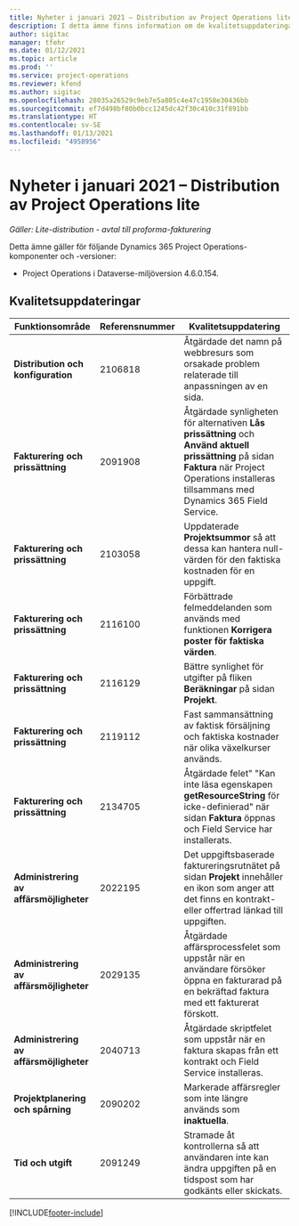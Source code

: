 ```yaml
---
title: Nyheter i januari 2021 – Distribution av Project Operations lite
description: I detta ämne finns information om de kvalitetsuppdateringar som är tillgängliga i distributionsutgåvan av Project Operations lite för januari 2021
author: sigitac
manager: tfehr
ms.date: 01/12/2021
ms.topic: article
ms.prod: ''
ms.service: project-operations
ms.reviewer: kfend
ms.author: sigitac
ms.openlocfilehash: 28035a26529c9eb7e5a805c4e47c1958e30436bb
ms.sourcegitcommit: ef7d498bf80b0bcc1245dc42f30c410c31f891bb
ms.translationtype: HT
ms.contentlocale: sv-SE
ms.lasthandoff: 01/13/2021
ms.locfileid: "4958956"
---
```

# <a name="whats-new-january-2021---project-operations-lite-deployment"></a>Nyheter i januari 2021 – Distribution av Project Operations lite


_Gäller: Lite-distribution - avtal till proforma-fakturering_

Detta ämne gäller för följande Dynamics 365 Project Operations-komponenter och -versioner:

  - Project Operations i Dataverse-miljöversion 4.6.0.154.
  
## <a name="quality-updates"></a>Kvalitetsuppdateringar

| **Funktionsområde** | **Referensnummer** | **Kvalitetsuppdatering** |
| --- | --- | --- |
| **Distribution och konfiguration** | 2106818 | Åtgärdade det namn på webbresurs som orsakade problem relaterade till anpassningen av en sida. |
| **Fakturering och prissättning** | 2091908 | Åtgärdade synligheten för alternativen **Lås prissättning** och **Använd aktuell prissättning** på sidan **Faktura** när Project Operations installeras tillsammans med Dynamics 365 Field Service. |
| **Fakturering och prissättning** | 2103058 | Uppdaterade **Projektsummor** så att dessa kan hantera null-värden för den faktiska kostnaden för en uppgift. |
| **Fakturering och prissättning** | 2116100 | Förbättrade felmeddelanden som används med funktionen **Korrigera poster för faktiska värden**. |
| **Fakturering och prissättning** | 2116129 | Bättre synlighet för utgifter på fliken **Beräkningar** på sidan **Projekt**. |
| **Fakturering och prissättning** | 2119112 | Fast sammansättning av faktisk försäljning och faktiska kostnader när olika växelkurser används. |
| **Fakturering och prissättning** | 2134705 | Åtgärdade felet" "Kan inte läsa egenskapen **getResourceString** för icke-definierad" när sidan **Faktura** öppnas och Field Service har installerats. |
| **Administrering av affärsmöjligheter** | 2022195 | Det uppgiftsbaserade faktureringsrutnätet på sidan **Projekt** innehåller en ikon som anger att det finns en kontrakt- eller offertrad länkad till uppgiften. |
| **Administrering av affärsmöjligheter** | 2029135 | Åtgärdade affärsprocessfelet som uppstår när en användare försöker öppna en fakturarad på en bekräftad faktura med ett fakturerat förskott. |
| **Administrering av affärsmöjligheter** | 2040713 | Åtgärdade skriptfelet som uppstår när en faktura skapas från ett kontrakt och Field Service installeras. |
| **Projektplanering och spårning** | 2090202 | Markerade affärsregler som inte längre används som **inaktuella**. |
| **Tid och utgift** | 2091249 | Stramade åt kontrollerna så att användaren inte kan ändra uppgiften på en tidspost som har godkänts eller skickats. |


[!INCLUDE[footer-include](../../includes/footer-banner.md)]